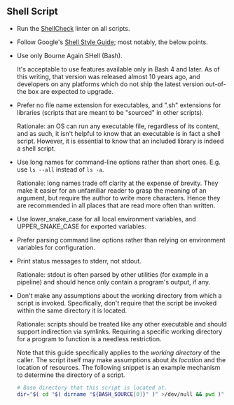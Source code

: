 ## Shell Script

- Run the [ShellCheck](https://github.com/koalaman/shellcheck) linter
  on all scripts.

- Follow Google's [Shell Style
  Guide](https://google.github.io/styleguide/shell.xml); most notably,
  the below points.

- Use only Bourne Again SHell (Bash).

  It's acceptable to use features available only in Bash 4 and
  later. As of this writing, that version was released almost 10 years
  ago, and developers on any platforms which do not ship the latest
  version out-of-the box are expected to upgrade.

- Prefer no file name extension for executables, and ".sh" extensions
  for libraries (scripts that are meant to be "sourced" in other
  scripts).

  Rationale: an OS can run any executable file, regardless of its
  content, and as such, it isn't helpful to know that an executable is
  in fact a shell script. However, it is essential to know that an
  included library is indeed a shell script.

- Use long names for command-line options rather than short
  ones. E.g. use `ls --all` instead of `ls -a`.

  Rationale: long names trade off clarity at the expense of
  brevity. They make it easier for an unfamiliar reader to grasp the
  meaning of an argument, but require the author to write more
  characters. Hence they are recommended in all places that are read
  more often than written.

- Use lower_snake_case for all local environment variables, and
  UPPER_SNAKE_CASE for exported variables.
  
- Prefer parsing command line options rather than relying on
  environment variables for configuration.

- Print status messages to stderr, not stdout.

  Rationale: stdout is often parsed by other utilities (for example in
  a pipeline) and should hence only contain a program's output, if
  any.

- Don't make any assumptions about the working directory from which a
  script is invoked. Specifically, don't require that the script be
  invoked within the same directory it is located.
    
  Rationale: scripts should be treated like any other executable and
  should support indirection via symlinks. Requiring a specific
  working directory for a program to function is a needless
  restriction.
  
  Note that this guide specifically applies to the *working directory*
  of the caller. The script itself may make assumptions about *its
  location* and the location of resources. The following snippet is an
  example mechanism to determine the directory of a script.
  ```bash
  # Base directory that this script is located at.
  dir="$( cd "$( dirname "${BASH_SOURCE[0]}" )" >/dev/null && pwd )"
  ```
